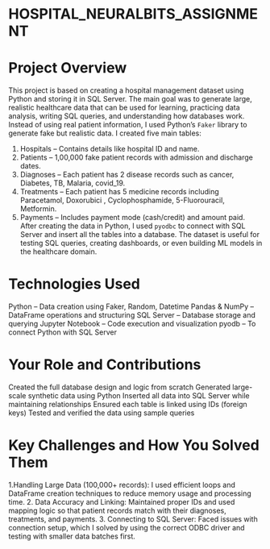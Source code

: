 # HOSPITAL_NEURALBITS_ASSIGNMENT
# Project Overview
This project is based on creating a hospital management dataset using Python and storing it in SQL Server. The main goal was to generate large, realistic healthcare data that can be used for learning, practicing data analysis, writing SQL queries, and understanding how databases work. Instead of using real patient information, I used Python’s `Faker` library to generate fake but realistic data.
I created five main tables:
1. Hospitals – Contains details like hospital ID and name.
2. Patients – 1,00,000 fake patient records with admission and discharge dates.
3. Diagnoses – Each patient has 2 disease records such as cancer, Diabetes, TB, Malaria, covid_19.
4. Treatments – Each patient has 5 medicine records including  Paracetamol, Doxorubici , Cyclophosphamide, 5-Fluorouracil, Metformin.
5. Payments – Includes payment mode (cash/credit) and amount paid.
After creating the data in Python, I used `pyodbc` to connect with SQL Server and insert all the tables into a database. The dataset is useful for testing SQL queries, creating dashboards, or even building ML models in the healthcare domain.

# Technologies Used
Python – Data creation using Faker, Random, Datetime
Pandas & NumPy – DataFrame operations and structuring
SQL Server – Database storage and querying
Jupyter Notebook – Code execution and visualization
pyodb – To connect Python with SQL Server

# Your Role and Contributions
Created the full database design and logic from scratch
Generated large-scale synthetic data using Python
Inserted all data into SQL Server while maintaining relationships
Ensured each table is linked using IDs (foreign keys)
Tested and verified the data using sample queries

# Key Challenges and How You Solved Them
1.Handling Large Data (100,000+ records): I used efficient loops and DataFrame creation techniques to reduce memory usage and processing time.
2. Data Accuracy and Linking: Maintained proper IDs and used mapping logic so that patient records match with their diagnoses, treatments, and payments.
3. Connecting to SQL Server: Faced issues with connection setup, which I solved by using the correct ODBC driver and testing with smaller data batches first.




